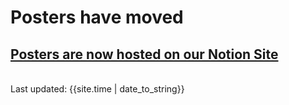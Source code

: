 # Posters have moved
## [Posters are now hosted on our Notion Site](https://scotent.notion.site/Posters-fca8d4292bb54ed3baff7c6a0afb51a1)

<br>
<div>Last updated: {{site.time | date_to_string}}</div>
